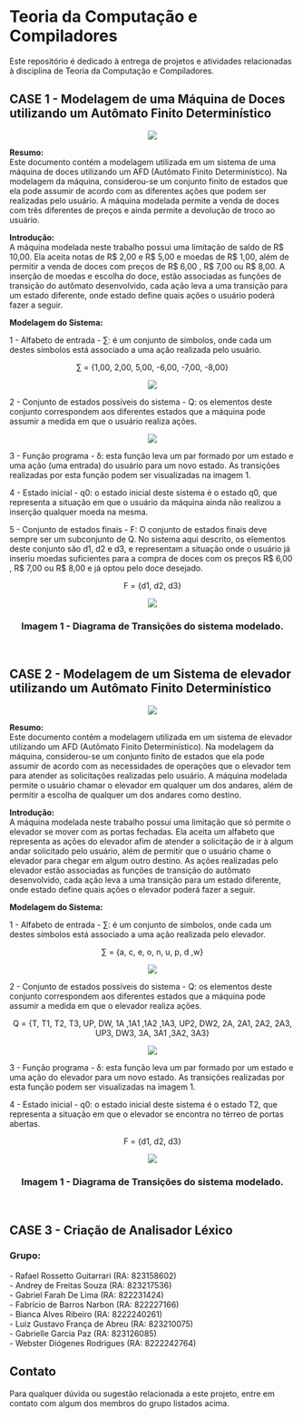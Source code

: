 <h1> Teoria da Computação e Compiladores
</h1>
Este repositório é dedicado à entrega de projetos e atividades relacionadas à disciplina de Teoria da Computação e Compiladores.


<h2> CASE 1 - Modelagem de uma Máquina de Doces utilizando um Autômato Finito Determinístico
</h2>
<p align="center">
<img src="https://github.com/Andrey-de-Freitas-Souza/Teoria-da-Computacao-e-Compiladores/blob/main/ProjetoA3/MaquinaDeDoce/src/main/resources/Imagens/TelaMaquina.png?raw=true">
</p>

**Resumo:** <br>
Este documento contém a modelagem utilizada em um sistema de uma máquina de doces utilizando um AFD (Autômato Finito Determinístico). Na modelagem da máquina, considerou-se um conjunto finito de estados que ela pode assumir de acordo com as diferentes ações que podem ser realizadas pelo usuário. A máquina modelada permite a venda de doces com três diferentes de preços e ainda permite a devolução de troco ao usuário.


**Introdução:** <br>
A máquina modelada neste trabalho possui uma limitação de saldo de R$ 10,00. Ela aceita notas de R$ 2,00 e R$ 5,00 e moedas de R$ 1,00, além de permitir a venda de doces com preços de R$ 6,00 , R$ 7,00 ou R$ 8,00. A inserção de moedas e escolha do doce, estão associadas as funções de transição do autômato desenvolvido, cada ação leva a uma transição para um estado diferente, onde estado define quais ações o usuário poderá fazer a seguir.


**Modelagem do Sistema:** <br>

1 - Alfabeto de entrada - ∑: é um conjunto de símbolos, onde cada um destes símbolos está associado a uma ação realizada pelo usuário.

<p align="center"> ∑ = {1,00, 2,00, 5,00, -6,00, -7,00, -8,00} </p>

<p align="center">
<img src="https://github.com/Andrey-de-Freitas-Souza/Teoria-da-Computacao-e-Compiladores/blob/main/ProjetoA3/MaquinaDeDoce/src/main/resources/Imagens/Transicoes.png?raw=true"><br>
</p>

2 -	Conjunto de estados possíveis do sistema - Q: os elementos deste conjunto correspondem aos diferentes estados que a máquina pode assumir a medida em que o usuário realiza ações.
<p align="center">
<img src="https://github.com/Andrey-de-Freitas-Souza/Teoria-da-Computacao-e-Compiladores/blob/main/ProjetoA3/MaquinaDeDoce/src/main/resources/Imagens/Estados.png?raw=true"><br>
</p>

3 -	Função programa - δ: esta função leva um par formado por um estado e uma ação (uma entrada) do usuário para um novo estado. As transições realizadas por esta função podem ser visualizadas na imagem 1.

4 -	Estado inicial - q0: o estado inicial deste sistema é o estado q0, que representa a
situação em que o usuário da máquina ainda não realizou a inserção qualquer moeda na mesma.

5 -	Conjunto de estados finais - F: O conjunto de estados finais deve sempre ser um
subconjunto de Q. No sistema aqui descrito, os elementos deste conjunto são d1, d2 e d3, e representam a situação onde o usuário já inseriu moedas suficientes para a compra de doces com os preços R$ 6,00 , R$ 7,00 ou R$ 8,00 e já optou pelo doce desejado.

<p align = "center">
  F = {d1, d2, d3}
</p>
<p align="center">
<img src="https://github.com/Andrey-de-Freitas-Souza/Teoria-da-Computacao-e-Compiladores/blob/main/ProjetoA3/MaquinaDeDoce/src/main/resources/Imagens/AutomatoRead.png?raw=true"><br>
</p>
<h3 align = "center">
Imagem 1 - Diagrama de Transições do sistema modelado.
 </h3> <br>

 <h2> CASE 2 - Modelagem de um Sistema de elevador utilizando um Autômato Finito Determinístico
</h2>
<p align="center">
<img src="https://github.com/Andrey-de-Freitas-Souza/Teoria-da-Computacao-e-Compiladores/blob/main/ProjetoA3/MaquinaDeDoce/src/main/resources/Imagens2/TelaElevador.png?raw=true">
</p>

**Resumo:** <br>
Este documento contém a modelagem utilizada em um sistema de elevador utilizando um AFD (Autômato Finito Determinístico). Na modelagem da máquina, considerou-se um conjunto finito de estados que ela pode assumir de acordo com as necessidades de operações que o elevador tem para atender as solicitações realizadas pelo usuário. A máquina modelada permite o usuário chamar o elevador em qualquer um dos andares, além de permitir a escolha de qualquer um dos andares como destino.


**Introdução:** <br>
A máquina modelada neste trabalho possui uma limitação que só permite o elevador se mover com as portas fechadas. Ela aceita um alfabeto que representa as ações do elevador afim de atender a solicitação de ir à algum andar solicitado pelo usuário, além de permitir que o usuário chame o elevador para chegar em algum outro destino. As ações realizadas pelo elevador estão associadas as funções de transição do autômato desenvolvido, cada ação leva a uma transição para um estado diferente, onde estado define quais ações o elevador poderá fazer a seguir.


**Modelagem do Sistema:** <br>

1 - Alfabeto de entrada - ∑: é um conjunto de símbolos, onde cada um destes símbolos está associado a uma ação realizada pelo elevador.

<p align="center"> ∑ = {a, c, e, o, n, u, p, d ,w} </p>

<p align="center">
<img src="https://github.com/Andrey-de-Freitas-Souza/Teoria-da-Computacao-e-Compiladores/blob/main/ProjetoA3/MaquinaDeDoce/src/main/resources/Imagens2/Transicoes.png?raw=true"><br>
</p>

2 -	Conjunto de estados possíveis do sistema - Q: os elementos deste conjunto correspondem aos diferentes estados que a máquina pode assumir a medida em que o elevador realiza ações.
<p align="center"> Q = {T, T1, T2, T3, UP, DW, 1A ,1A1 ,1A2 ,1A3, UP2, DW2, 
  2A, 2A1, 2A2, 2A3, UP3, DW3, 3A, 3A1 ,3A2, 3A3} </p>
  
<p align="center">
<img src="https://github.com/Andrey-de-Freitas-Souza/Teoria-da-Computacao-e-Compiladores/blob/main/ProjetoA3/MaquinaDeDoce/src/main/resources/Imagens2/Estados.png?raw=true"><br>
</p>

3 -	Função programa - δ: esta função leva um par formado por um estado e uma ação do elevador para um novo estado. As transições realizadas por esta função podem ser visualizadas na imagem 1.

4 -	Estado inicial - q0: o estado inicial deste sistema é o estado T2, que representa a
situação em que o elevador se encontra no térreo de portas abertas.


<p align = "center">
  F = {d1, d2, d3}
</p>
<p align="center">
<img src="https://github.com/Andrey-de-Freitas-Souza/Teoria-da-Computacao-e-Compiladores/blob/main/ProjetoA3/MaquinaDeDoce/src/main/resources/Imagens2/Automato.png?raw=true"><br>
</p>
<h3 align = "center">
Imagem 1 - Diagrama de Transições do sistema modelado.
 </h3> <br>
 
<h2> CASE 3 - Criação de Analisador Léxico
</h2>

<h3>Grupo:</h3>
- Rafael Rossetto Guitarrari (RA: 823158602) <br>
- Andrey de Freitas Souza (RA: 823217536) <br>
- Gabriel Farah De Lima (RA: 822231424) <br>
- Fabrício de Barros Narbon (RA: 822227166)<br>
- Bianca Alves Ribeiro (RA: 8222240261)<br>
- Luiz Gustavo França de Abreu (RA: 823210075)<br>
- Gabrielle Garcia Paz (RA: 823126085)<br>
- Webster Diógenes Rodrigues (RA: 8222242764)<br>

## Contato

Para qualquer dúvida ou sugestão relacionada a este projeto, entre em contato com algum dos membros do grupo listados acima.
